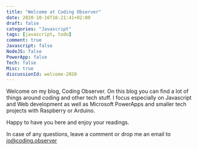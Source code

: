 ```yaml
---
title: "Welcome at Coding Observer"
date: 2020-10-16T16:21:41+02:00
draft: false
categories: "Javascript"
tags: [javascript, todo]
comment: true
Javascript: false
NodeJS: false
PowerApp: false
Tech: false
Misc: true
discussionId: welcome-2020
---
```


Welcome on my blog, Coding Observer. On this blog you can find a lot of things around coding and other tech stuff. I focus especially on Javascript and Web development as well as Microsoft PowerApps and smaller tech projects with Raspberry or Arduino. 

Happy to have you here and enjoy your readings.

In case of any questions, leave a comment or drop me an email to jo@coding.observer